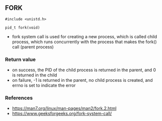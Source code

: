 ## FORK
    #include <unistd.h>
    
    pid_t fork(void)

 - fork system call is used for creating a new process, which is called child process, which runs concurrently with the process that makes the fork() call (parent process)

### Return value
 - on success, the PID of the child process is returned in the parent, and 0 is returned in the child
 - on failure, -1 is returned in the parent, no child process is created, and errno is set to indicate the error

### References
 - https://man7.org/linux/man-pages/man2/fork.2.html
 - https://www.geeksforgeeks.org/fork-system-call/
